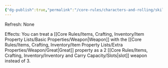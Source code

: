 ```yaml
---
{"dg-publish":true,"permalink":"/core-rules/characters-and-rolling/skills-and-flaws/skill-list/might/rank-2/great-weapon-fighter/"}
---
```


Refresh: None

Effects:
You can treat a [[Core Rules/Items, Crafting, Inventory/Item Property Lists/Basic Properties/Weapon\|Weapon]] with the [[Core Rules/Items, Crafting, Inventory/Item Property Lists/Extra Properties/Weapon/Great\|Great]] property as a 2 [[Core Rules/Items, Crafting, Inventory/Inventory and Carry Capacity/Slots\|slot]] weapon instead of 3.
